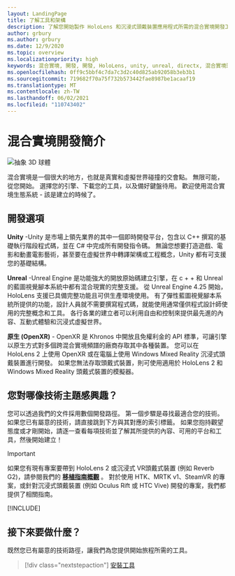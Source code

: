 ```yaml
---
layout: LandingPage
title: 了解工具和架構
description: 了解您開始製作 HoloLens 和沉浸式頭戴裝置應用程式所需的混合實境開發工具。
author: grbury
ms.author: grbury
ms.date: 12/9/2020
ms.topic: overview
ms.localizationpriority: high
keywords: 混合實境, 開發, 開發, HoloLens, unity, unreal, directx, 混合實境頭戴式裝置, windows 混合實境頭戴式裝置, 虛擬實境頭戴式裝置, 虛擬實境, 擴增實境, 虛擬實境開發, 擴增實境開發
ms.openlocfilehash: 0ff9c5bbf4c7da7c3d2c40d825ab92058b3eb3b1
ms.sourcegitcommit: 719682f70a75f732b573442fae8987be1acaaf19
ms.translationtype: MT
ms.contentlocale: zh-TW
ms.lasthandoff: 06/02/2021
ms.locfileid: "110743402"
---
```

# <a name="introduction-to-mixed-reality-development"></a>混合實境開發簡介

![抽象 3D 球體](images/development-hero-image.png)

混合實境是一個很大的地方，也就是真實和虛擬世界碰撞的交會點。 無限可能，從您開始。 選擇您的引擎、下載您的工具，以及備好鍵盤待用。 歡迎使用混合實境生態系統 - 該是建立的時候了。

## <a name="development-options"></a>開發選項

**Unity** -Unity 是市場上領先業界的其中一個即時開發平台，包含以 C++ 撰寫的基礎執行階段程式碼，並在 C# 中完成所有開發指令碼。 無論您想要打造遊戲、電影和動畫電影藝術，甚至要在虛擬世界中轉譯架構或工程概念，Unity 都有可支援您的基礎結構。

**Unreal** -Unreal Engine 是功能強大的開放原始碼建立引擎，在 c + + 和 Unreal 的藍圖視覺腳本系統中都有混合現實的完整支援。 從 Unreal Engine 4.25 開始，HoloLens 支援已具備完整功能且可供生產環境使用。 有了彈性藍圖視覺腳本系統所提供的功能，設計人員就不需要撰寫程式碼，就能使用通常僅供程式設計師使用的完整概念和工具。 各行各業的建立者可以利用自由和控制來提供最先進的內容、互動式體驗和沉浸式虛擬世界。

**原生 (OpenXR)** - OpenXR 是 Khronos 中開放且免權利金的 API 標準，可讓引擎以原生方式對多個跨混合實境頻譜的廠商存取其中各種裝置。 您可以在 HoloLens 2 上使用 OpenXR 或在電腦上使用 Windows Mixed Reality 沉浸式頭戴裝置進行開發。 如果您無法存取頭戴式裝置，則可使用適用於 HoloLens 2 和 Windows Mixed Reality 頭戴式裝置的模擬器。

## <a name="what-technology-path-are-you-interested-in"></a>您對哪像技術主題感興趣？ 

您可以透過我們的文件採用數個開發路徑。 第一個步驟是尋找最適合您的技術。 如果您已有屬意的技術，請直接跳到下方與其對應的索引標籤。 如果您抱持觀望態度或才剛開始，請逐一查看每項技術並了解其所提供的內容、可用的平台和工具，然後開始建立！

> [!IMPORTANT]
> 如果您有現有專案要帶到 HoloLens 2 或沉浸式 VR頭戴式裝置 (例如 Reverb G2)，請參閱我們的 **[移植指南概觀](porting-apps/porting-overview.md)** 。 對於使用 HTK、MRTK v1、SteamVR 的專案，或針對沉浸式頭戴裝置 (例如 Oculus Rift 或 HTC Vive) 開發的專案，我們都提供了相關指南。

[!INCLUDE[](includes/tech-path-overview.md)]

## <a name="whats-next"></a>接下來要做什麼？

既然您已有屬意的技術路徑，讓我們為您提供開始旅程所需的工具。

> [!div class="nextstepaction"]
> [安裝工具](install-the-tools.md)

